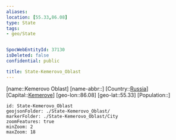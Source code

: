 ```yaml
---
aliases: 
location: [55.33,86.08]
type: State
tags:
- geo/State


SpocWebEntityId: 37130
isDeleted: false
confidential: public

title: State-Kemerovo_Oblast
---
```

[name::Kemerovo Oblast]
[name-abbr::]
[Country::[Russia](geo/Continent/Europe/Russia.md)]
[Capital::[Kemerove](geo/Continent/Europe/Russia/City/Kemerove.md)]
[geo-lon::86.08]
[geo-lat::55.33]
[Population::]



```leaflet
id: State-Kemerovo_Oblast
geojsonFolder: ./State-Kemerovo_Oblast/
markerFolder: ./State-Kemerovo_Oblast/City
zoomFeatures: true 
minZoom: 2 
maxZoom: 18
```


